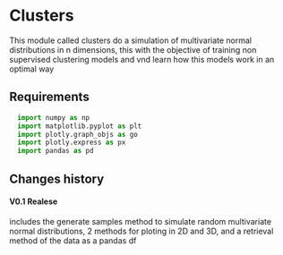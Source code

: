 # Clusters

This module called clusters do a simulation of multivariate normal distributions in n dimensions, this with the objective of training non supervised clustering models and vnd learn how this models work in an optimal way

## Requirements

```python
  import numpy as np
  import matplotlib.pyplot as plt
  import plotly.graph_objs as go
  import plotly.express as px
  import pandas as pd
  ```

## Changes history
#### V0.1 Realese 
includes the generate samples method to simulate random multivariate normal distributions, 2 methods for ploting in 2D and 3D, and a retrieval method of the data as a pandas df
